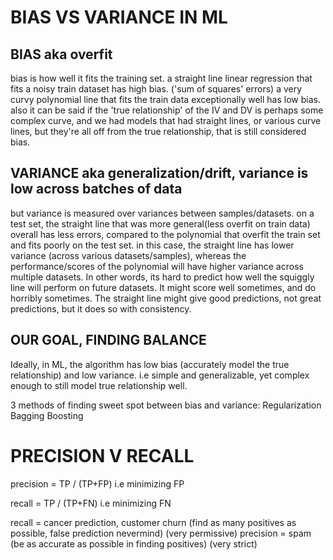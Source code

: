 # BIAS VS VARIANCE IN ML

## BIAS aka overfit
bias is how well it fits the training set.
a straight line linear regression that fits a noisy train dataset has high bias. ('sum of squares' errors)
a very curvy polynomial line that fits the train data exceptionally well has low bias.
also it can be said if the 'true relationship' of the IV and DV is perhaps some complex curve, and we had models that had straight lines, or various curve lines, but they're all off from the true relationship, that is still considered bias.

## VARIANCE aka generalization/drift, variance is low across batches of data
but variance is measured over variances between samples/datasets.
on a test set, the straight line that was more general(less overfit on train data) overall has less errors, compared to the polynomial that overfit the train set and fits poorly on the test set. in this case, the straight line has lower variance (across various datasets/samples), whereas the performance/scores of the polynomial will have higher variance across multiple datasets.
In other words, its hard to predict how well the squiggly line will perform on future datasets. It might score well sometimes, and do horribly sometimes.
The straight line might give good predictions, not great predictions, but it does so with consistency.

## OUR GOAL, FINDING BALANCE
Ideally, in ML, the algorithm has low bias (accurately model the true relationship) and low variance.
i.e simple and generalizable, yet complex enough to still model true relationship well.

3 methods of finding sweet spot between bias and variance:
Regularization
Bagging
Boosting



# PRECISION V RECALL

precision = TP / (TP+FP)    i.e minimizing FP

recall = TP / (TP+FN)       i.e minimizing FN

recall = cancer prediction, customer churn (find as many positives as possible, false prediction nevermind) (very permissive)
precision = spam (be as accurate as possible in finding positives) (very strict)
